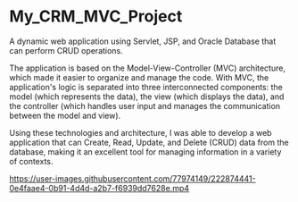 # My_CRM_MVC_Project
A dynamic web application using Servlet, JSP, and Oracle Database that can perform CRUD operations.

The application is based on the Model-View-Controller (MVC) architecture, which made it 
easier to organize and manage the code. With MVC, the application's logic is separated 
into three interconnected components: the model (which represents the data), the view 
(which displays the data), and the controller (which handles user input and manages the
communication between the model and view).

Using these technologies and architecture, I was able to develop a web application that 
can Create, Read, Update, and Delete (CRUD) data from the database, making it an excellent
tool for managing information in a variety of contexts.

https://user-images.githubusercontent.com/77974149/222874441-0e4faae4-0b91-4d4d-a2b7-f6939dd7628e.mp4

